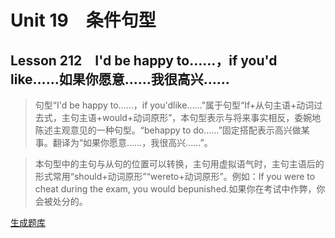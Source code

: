 ﻿ # Unit 19　条件句型
 ## Lesson 212　I'd be happy to……，if you'd like……如果你愿意……我很高兴……
 
> 句型“I'd be happy to……，if you'dlike……”属于句型“If+从句主语+动词过去式，主句主语+would+动词原形”，本句型表示与将来事实相反，委婉地陈述主观意见的一种句型。“behappy to do……”固定搭配表示高兴做某事。翻译为“如果你愿意……，我很高兴……”。

> 本句型中的主句与从句的位置可以转换，主句用虚拟语气时，主句主语后的形式常用“should+动词原形”“wereto+动词原形”。例如：If you were to cheat during the exam, you would bepunished.如果你在考试中作弊，你会被处分的。


 [生成题库](./sentence/f212.json)
